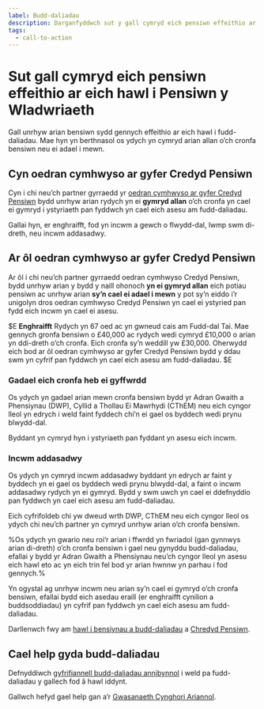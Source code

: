 ```yaml
---
label: Budd-daliadau
description: Darganfyddwch sut y gall cymryd eich pensiwn effeithio ar eich Pensiwn y Wladwriaeth. Trefnwch apwyntiad Pension Wise heddiw. 
tags:
  - call-to-action
---
```


# Sut gall cymryd eich pensiwn effeithio ar eich hawl i Pensiwn y Wladwriaeth

Gall unrhyw arian bensiwn sydd gennych effeithio ar eich hawl i fudd-daliadau. Mae hyn yn berthnasol os ydych yn cymryd arian allan o’ch cronfa bensiwn neu ei adael i mewn.

## Cyn oedran cymhwyso ar gyfer Credyd Pensiwn

Cyn i chi neu’ch partner gyrraedd yr [oedran cymhwyso ar gyfer Credyd Pensiwn](https://www.gov.uk/calculate-state-pension/y/age) bydd unrhyw arian rydych yn ei **gymryd allan** o’ch cronfa yn cael ei gymryd i ystyriaeth pan fyddwch yn cael eich asesu am fudd-daliadau.

Gallai hyn, er enghraifft, fod yn incwm a gewch o flwydd-dal, lwmp swm di-dreth, neu incwm addasadwy.

## Ar ôl oedran cymhwyso ar gyfer Credyd Pensiwn

Ar ôl i chi neu’ch partner gyrraedd oedran cymhwyso Credyd Pensiwn, bydd unrhyw arian y bydd y naill ohonoch **yn ei gymryd allan** eich potiau pensiwn ac unrhyw arian **sy’n cael ei adael i mewn** y pot sy’n eiddo i’r unigolyn dros oedran cymhwyso Credyd Pensiwn yn cael ei ystyried pan fydd eich incwm yn cael ei asesu.

$E
**Enghraifft** Rydych yn 67 oed ac yn gwneud cais am Fudd-dal Tai. Mae gennych gronfa bensiwn o £40,000 ac rydych wedi cymryd £10,000 o arian yn ddi-dreth o’ch cronfa. Eich cronfa sy’n weddill yw £30,000. Oherwydd eich bod ar ôl oedran cymhwyso ar gyfer Credyd Pensiwn bydd y ddau swm yn cyfrif pan fyddwch yn cael eich asesu am fudd-daliadau.
$E

### Gadael eich cronfa heb ei gyffwrdd

Os ydych yn gadael arian mewn cronfa bensiwn bydd yr Adran Gwaith a Phensiynau (DWP), Cyllid a Thollau Ei Mawrhydi (CThEM) neu eich cyngor lleol yn edrych i weld faint fyddech chi’n ei gael os byddech wedi prynu blwydd-dal.

Byddant yn cymryd hyn i ystyriaeth pan fyddant yn asesu eich incwm.

### Incwm addasadwy

Os ydych yn cymryd incwm addasadwy byddant yn edrych ar faint y byddech yn ei gael os byddech wedi prynu blwydd-dal, a faint o incwm addasadwy rydych yn ei gymryd. Bydd y swm uwch yn cael ei ddefnyddio pan fyddwch yn cael eich asesu am fudd-daliadau.

Eich cyfrifoldeb chi yw dweud wrth DWP, CThEM neu eich cyngor lleol os ydych chi neu’ch partner yn cymryd unrhyw arian o’ch cronfa bensiwn.

%Os ydych yn gwario neu roi’r arian i ffwrdd yn fwriadol (gan gynnwys arian di-dreth) o’ch cronfa bensiwn i gael neu gynyddu budd-daliadau, efallai y bydd yr Adran Gwaith a Phensiynau neu’ch cyngor lleol yn asesu eich hawl eto ac yn eich trin fel bod yr arian hwnnw yn parhau i fod gennych.%

Yn ogystal ag unrhyw incwm neu arian sy’n cael ei gymryd o’ch cronfa bensiwn, efallai bydd eich asedau eraill (er enghraifft cynilion a buddsoddiadau) yn cyfrif pan fyddwch yn cael eich asesu am fudd-daliadau.

Darllenwch fwy am [hawl i bensiynau a budd-daliadau](https://www.gov.uk/government/publications/pension-flexibilities-and-dwp-benefits) a [Chredyd Pensiwn](https://www.gov.uk/credyd-pensiwn).

## Cael help gyda budd-daliadau

Defnyddiwch [gyfrifiannell budd-daliadau annibynnol](https://www.gov.uk/benefits-calculators) i weld pa fudd-daliadau y gallech fod â hawl iddynt.

Gallwch hefyd gael help gan a’r [Gwasanaeth Cynghori Ariannol](https://www.moneyadviceservice.org.uk/cy/articles/ble-i-gael-cymorth-a-chyngor-am-fudd-daliadau).

